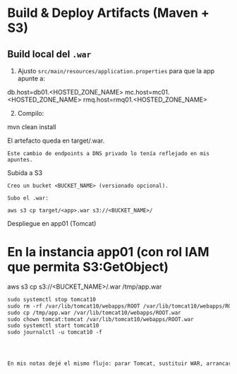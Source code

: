 # Build & Deploy Artifacts (Maven + S3)

## Build local del `.war`
1. Ajusto `src/main/resources/application.properties` para que la app apunte a:

db.host=db01.<HOSTED_ZONE_NAME>
mc.host=mc01.<HOSTED_ZONE_NAME>
rmq.host=rmq01.<HOSTED_ZONE_NAME>

2. Compilo:

mvn clean install

El artefacto queda en target/<app>.war.

    Este cambio de endpoints a DNS privado lo tenía reflejado en mis apuntes. 

Subida a S3

    Creo un bucket <BUCKET_NAME> (versionado opcional).

    Subo el .war:

    aws s3 cp target/<app>.war s3://<BUCKET_NAME>/

Despliegue en app01 (Tomcat)

# En la instancia app01 (con rol IAM que permita S3:GetObject)
aws s3 cp s3://<BUCKET_NAME>/<app>.war /tmp/app.war


```markdown
sudo systemctl stop tomcat10
sudo rm -rf /var/lib/tomcat10/webapps/ROOT /var/lib/tomcat10/webapps/ROOT.war
sudo cp /tmp/app.war /var/lib/tomcat10/webapps/ROOT.war
sudo chown tomcat:tomcat /var/lib/tomcat10/webapps/ROOT.war
sudo systemctl start tomcat10
sudo journalctl -u tomcat10 -f




En mis notas dejé el mismo flujo: parar Tomcat, sustituir WAR, arrancar y seguir logs. 
    
```